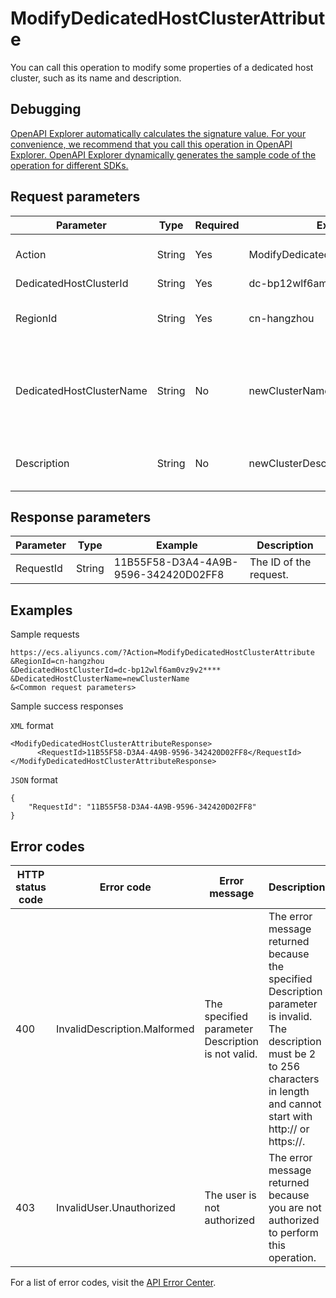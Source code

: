# ModifyDedicatedHostClusterAttribute

You can call this operation to modify some properties of a dedicated host cluster, such as its name and description.

## Debugging

[OpenAPI Explorer automatically calculates the signature value. For your convenience, we recommend that you call this operation in OpenAPI Explorer. OpenAPI Explorer dynamically generates the sample code of the operation for different SDKs.](https://api.aliyun.com/#product=Ecs&api=ModifyDedicatedHostClusterAttribute&type=RPC&version=2014-05-26)

## Request parameters

|Parameter|Type|Required|Example|Description|
|---------|----|--------|-------|-----------|
|Action|String|Yes|ModifyDedicatedHostClusterAttribute|The operation that you want to perform. Set the value to ModifyDedicatedHostClusterAttribute. |
|DedicatedHostClusterId|String|Yes|dc-bp12wlf6am0vz9v2\*\*\*\*|The ID of the dedicated host cluster. |
|RegionId|String|Yes|cn-hangzhou|The region ID of the dedicated host cluster. You can call the [DescribeRegions](~~25609~~) operation to query the most recent region list. |
|DedicatedHostClusterName|String|No|newClusterName|The name of the dedicated host cluster. The name must be 2 to 128 characters in length and can contain letters, digits, periods \(.\), underscores \(\_\), and hyphens \(-\). It must start with a letter. It cannot contain `http://` or `https://`. |
|Description|String|No|newClusterDescription|The description of the dedicated host cluster. The description must be 2 to 256 characters in length. It cannot start with `http://` or `https://`. |

## Response parameters

|Parameter|Type|Example|Description|
|---------|----|-------|-----------|
|RequestId|String|11B55F58-D3A4-4A9B-9596-342420D02FF8|The ID of the request. |

## Examples

Sample requests

```
https://ecs.aliyuncs.com/?Action=ModifyDedicatedHostClusterAttribute
&RegionId=cn-hangzhou
&DedicatedHostClusterId=dc-bp12wlf6am0vz9v2****
&DedicatedHostClusterName=newClusterName
&<Common request parameters>
```

Sample success responses

`XML` format

```
<ModifyDedicatedHostClusterAttributeResponse>
      <RequestId>11B55F58-D3A4-4A9B-9596-342420D02FF8</RequestId>
</ModifyDedicatedHostClusterAttributeResponse>
```

`JSON` format

```
{
    "RequestId": "11B55F58-D3A4-4A9B-9596-342420D02FF8"
}
```

## Error codes

|HTTP status code|Error code|Error message|Description|
|----------------|----------|-------------|-----------|
|400|InvalidDescription.Malformed|The specified parameter Description is not valid.|The error message returned because the specified Description parameter is invalid. The description must be 2 to 256 characters in length and cannot start with http:// or https://.|
|403|InvalidUser.Unauthorized|The user is not authorized|The error message returned because you are not authorized to perform this operation.|

For a list of error codes, visit the [API Error Center](https://error-center.alibabacloud.com/status/product/Ecs).

